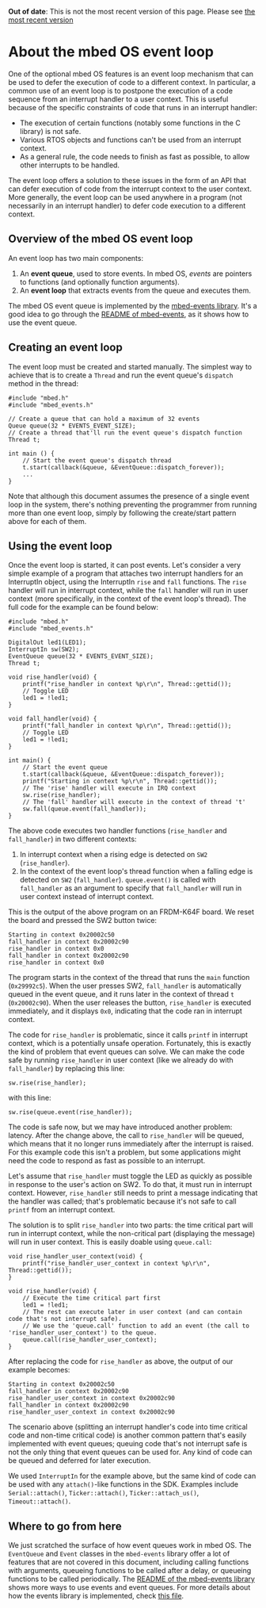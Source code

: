 <span class="warnings">**Out of date**: This is not the most recent version of this page. Please see [the most recent version](https://os.mbed.com/docs/latest/tutorials/the-eventqueue-api.html)</span>
# About the mbed OS event loop

One of the optional mbed OS features is an event loop mechanism that can be used to defer the execution of code to a different context. In particular, a common use of an event loop is to postpone the execution of a code sequence from an interrupt handler to a user context. This is useful because of the specific constraints of code that runs in an interrupt handler:

- The execution of certain functions (notably some functions in the C library) is not safe.
- Various RTOS objects and functions can't be used from an interrupt context.
- As a general rule, the code needs to finish as fast as possible, to allow other interrupts to be handled.

The event loop offers a solution to these issues in the form of an API that can defer execution of code from the interrupt context to the user context. More generally, the event loop can be used anywhere in a program (not necessarily in an interrupt handler) to defer code execution to a different context.

## Overview of the mbed OS event loop

An event loop has two main components:

1. An **event queue**, used to store events. In mbed OS, *events* are pointers to functions (and optionally function arguments).
2. An **event loop** that extracts events from the queue and executes them.

The mbed OS event queue is implemented by the [mbed-events library](http://github.com/ARMmbed/mbed-os/tree/master/events). It's a good idea to go through the [README of mbed-events](https://github.com/ARMmbed/mbed-os/blob/master/events/README.md), as it shows how to use the event queue.

## Creating an event loop

The event loop must be created and started manually. The simplest way to achieve that is to create a `Thread` and run the event queue's `dispatch` method in the thread:

```
#include "mbed.h"
#include "mbed_events.h"

// Create a queue that can hold a maximum of 32 events
Queue queue(32 * EVENTS_EVENT_SIZE);
// Create a thread that'll run the event queue's dispatch function
Thread t;

int main () {
    // Start the event queue's dispatch thread
    t.start(callback(&queue, &EventQueue::dispatch_forever));
    ...
}
```

Note that although this document assumes the presence of a single event loop in the system, there's nothing preventing the programmer from running more than one event loop, simply by following the create/start pattern above for each of them.

## Using the event loop

Once the event loop is started, it can post events. Let's consider a very simple example of a program that attaches two interrupt handlers for an InterruptIn object, using the InterruptIn `rise` and `fall` functions. The `rise` handler will run in interrupt context, while the `fall` handler will run in user context (more specifically, in the context of the event loop's thread). The full code for the example can be found below:

```
#include "mbed.h"
#include "mbed_events.h"

DigitalOut led1(LED1);
InterruptIn sw(SW2);
EventQueue queue(32 * EVENTS_EVENT_SIZE);
Thread t;

void rise_handler(void) {
    printf("rise_handler in context %p\r\n", Thread::gettid());
    // Toggle LED
    led1 = !led1;
}

void fall_handler(void) {
    printf("fall_handler in context %p\r\n", Thread::gettid());
    // Toggle LED
    led1 = !led1;
}

int main() {
    // Start the event queue
    t.start(callback(&queue, &EventQueue::dispatch_forever));
    printf("Starting in context %p\r\n", Thread::gettid());
    // The 'rise' handler will execute in IRQ context
    sw.rise(rise_handler);
    // The 'fall' handler will execute in the context of thread 't'
    sw.fall(queue.event(fall_handler));
}

```

The above code executes two handler functions (`rise_handler` and `fall_handler`) in two different contexts:

1. In interrupt context when a rising edge is detected on `SW2` (`rise_handler`).
2. In the context of the event loop's thread function when a falling edge is detected on `SW2` (`fall_handler`). `queue.event()` is called with `fall_handler` as an argument to specify that `fall_handler` will run in user context instead of interrupt context.

This is the output of the above program on an FRDM-K64F board. We reset the board and pressed the SW2 button twice:

```
Starting in context 0x20002c50
fall_handler in context 0x20002c90
rise_handler in context 0x0
fall_handler in context 0x20002c90
rise_handler in context 0x0
```

The program starts in the context of the thread that runs the `main` function (`0x29992c5`). When the user presses SW2, `fall_handler` is automatically queued in the event queue, and  it runs later in the context of thread `t` (`0x20002c90`). When the user releases the button, `rise_handler` is executed immediately, and it displays `0x0`, indicating that the code ran in interrupt context.

The code for `rise_handler` is problematic, since it calls `printf` in interrupt context, which is a potentially unsafe operation. Fortunately, this is exactly the kind of problem that event queues can solve. We can make the code safe by running `rise_handler` in user context (like we already do with `fall_handler`) by replacing this line:

```
sw.rise(rise_handler);
```

with this line:

```
sw.rise(queue.event(rise_handler));
```

The code is safe now, but we may have introduced another problem: latency. After the change above, the call to `rise_handler` will be queued, which means that it no longer runs immediately after the interrupt is raised. For this example code this isn't a problem, but some applications might need the code to respond as fast as possible to an interrupt. 

Let's assume that `rise_handler` must toggle the LED as quickly as possible in response to the user's action on SW2. To do that, it must run in interrupt context. However, `rise_handler` still needs to print a message indicating that the handler was called; that's problematic because it's not safe to call `printf` from an interrupt context. 

The solution is to split `rise_handler` into two parts: the time critical part will run in interrupt context, while the non-critical part (displaying the message) will run in user context. This is easily doable using `queue.call`:

```
void rise_handler_user_context(void) {
    printf("rise_handler_user_context in context %p\r\n", Thread::gettid());
}

void rise_handler(void) {
    // Execute the time critical part first
    led1 = !led1;
    // The rest can execute later in user context (and can contain code that's not interrupt safe).
    // We use the 'queue.call' function to add an event (the call to 'rise_handler_user_context') to the queue.
    queue.call(rise_handler_user_context);
}

```

After replacing the code for `rise_handler` as above, the output of our example becomes:

```
Starting in context 0x20002c50
fall_handler in context 0x20002c90
rise_handler_user_context in context 0x20002c90
fall_handler in context 0x20002c90
rise_handler_user_context in context 0x20002c90
```

The scenario above (splitting an interrupt handler's code into time critical code and non-time critical code) is another common pattern that's easily implemented with event queues; queuing code that's not interrupt safe is not the only thing that event queues can be used for. Any kind of code can be queued and deferred for later execution.

We used `InterruptIn` for the example above, but the same kind of code can be used with any `attach()`-like functions in the SDK. Examples include `Serial::attach()`, `Ticker::attach()`, `Ticker::attach_us()`, `Timeout::attach()`.

## Where to go from here

We just scratched the surface of how event queues work in mbed OS. The `EventQueue` and `Event` classes in the `mbed-events` library offer a lot of features that are not covered in this document, including calling functions with arguments, queueing functions to be called after a delay, or queueing functions to be called periodically. The [README of the mbed-events library](https://github.com/ARMmbed/mbed-os/blob/master/events/README.md) shows more ways to use events and event queues. For more details about how the events library is implemented, check [this file](https://github.com/ARMmbed/mbed-os/blob/master/events/equeue/README.md).
